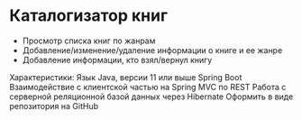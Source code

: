 # Каталогизатор книг

- Просмотр списка книг по жанрам
- Добавление/изменение/удаление информации о книге и ее жанре
- Добавление информации, кто взял/вернул книгу
 
Характеристики:
Язык Java, версии 11 или выше
Spring Boot
Взаимодействие с клиентской частью на Spring MVC по REST
Работа с серверной реляционной базой данных через Hibernate
Оформить в виде репозитория на GitHub
